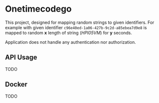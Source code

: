 # Onetimecodego

This project, designed for mapping random strings to given identifiers. For example with given identifier `c96e40ed-1a06-427b-9c2d-a85ebea7d9e8`
is mapped to random **x** length of string (*HPI05VM*) for **y** seconds. 

Application does not handle any authentication nor authorization.

## API Usage

TODO

## Docker

TODO
